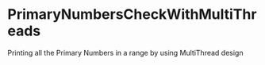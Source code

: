 # PrimaryNumbersCheckWithMultiThreads

Printing all the Primary Numbers in a range by using MultiThread design
